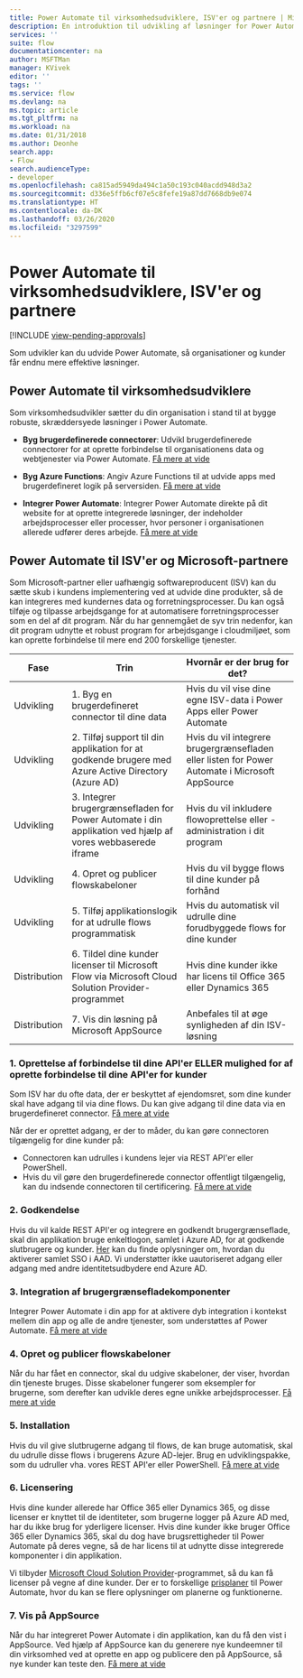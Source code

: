 ```yaml
---
title: Power Automate til virksomhedsudviklere, ISV'er og partnere | Microsoft Docs
description: En introduktion til udvikling af løsninger for Power Automate.
services: ''
suite: flow
documentationcenter: na
author: MSFTMan
manager: KVivek
editor: ''
tags: ''
ms.service: flow
ms.devlang: na
ms.topic: article
ms.tgt_pltfrm: na
ms.workload: na
ms.date: 01/31/2018
ms.author: Deonhe
search.app:
- Flow
search.audienceType:
- developer
ms.openlocfilehash: ca815ad5949da494c1a50c193c040acdd948d3a2
ms.sourcegitcommit: d336e5ffb6cf07e5c8fefe19a87dd7668db9e074
ms.translationtype: HT
ms.contentlocale: da-DK
ms.lasthandoff: 03/26/2020
ms.locfileid: "3297599"
---
```

# <a name="power-automate-for-enterprise-developers-isvs-and-partners"></a>Power Automate til virksomhedsudviklere, ISV'er og partnere
[!INCLUDE [view-pending-approvals](../includes/cc-rebrand.md)]

Som udvikler kan du udvide Power Automate, så organisationer og kunder får endnu mere effektive løsninger.

## <a name="power-automate-for-enterprise-developers"></a>Power Automate til virksomhedsudviklere

Som virksomhedsudvikler sætter du din organisation i stand til at bygge robuste, skræddersyede løsninger i Power Automate.

- **Byg brugerdefinerede connectorer**: Udvikl brugerdefinerede connectorer for at oprette forbindelse til organisationens data og webtjenester via Power Automate. [Få mere at vide](https://docs.microsoft.com/connectors/custom-connectors/)

- **Byg Azure Functions**: Angiv Azure Functions til at udvide apps med brugerdefineret logik på serversiden. [Få mere at vide](/azure/azure-functions/app-service-export-api-to-powerapps-and-flow)

- **Integrer Power Automate**: Integrer Power Automate direkte på dit website for at oprette integrerede løsninger, der indeholder arbejdsprocesser eller processer, hvor personer i organisationen allerede udfører deres arbejde. [Få mere at vide](embed-flow-dev.md)

## <a name="power-automate-for-isvs-and-microsoft-partners"></a>Power Automate til ISV'er og Microsoft-partnere

Som Microsoft-partner eller uafhængig softwareproducent (ISV) kan du sætte skub i kundens implementering ved at udvide dine produkter, så de kan integreres med kundernes data og forretningsprocesser. Du kan også tilføje og tilpasse arbejdsgange for at automatisere forretningsprocesser som en del af dit program. Når du har gennemgået de syv trin nedenfor, kan dit program udnytte et robust program for arbejdsgange i cloudmiljøet, som kan oprette forbindelse til mere end 200 forskellige tjenester.

| Fase | Trin | Hvornår er der brug for det? |
| --- | --- | --- |
| Udvikling | 1. Byg en brugerdefineret connector til dine data | Hvis du vil vise dine egne ISV-data i Power Apps eller Power Automate |
| Udvikling | 2. Tilføj support til din applikation for at godkende brugere med Azure Active Directory (Azure AD) | Hvis du vil integrere brugergrænsefladen eller listen for Power Automate i Microsoft AppSource | 
| Udvikling | 3. Integrer brugergrænsefladen for Power Automate i din applikation ved hjælp af vores webbaserede iframe | Hvis du vil inkludere flowoprettelse eller -administration i dit program | 
| Udvikling | 4. Opret og publicer flowskabeloner | Hvis du vil bygge flows til dine kunder på forhånd | 
| Udvikling | 5. Tilføj applikationslogik for at udrulle flows programmatisk | Hvis du automatisk vil udrulle dine forudbyggede flows for dine kunder | 
| Distribution | 6. Tildel dine kunder licenser til Microsoft Flow via Microsoft Cloud Solution Provider-programmet | Hvis dine kunder ikke har licens til Office 365 eller Dynamics 365 |
| Distribution | 7. Vis din løsning på Microsoft AppSource | Anbefales til at øge synligheden af din ISV-løsning |

### <a name="1-connecting-to-your-apis-or-enabling-customers-to-connect-to-your-apis"></a>1. Oprettelse af forbindelse til dine API'er ELLER mulighed for af oprette forbindelse til dine API'er for kunder

Som ISV har du ofte data, der er beskyttet af ejendomsret, som dine kunder skal have adgang til via dine flows. Du kan give adgang til dine data via en brugerdefineret connector. [Få mere at vide](https://docs.microsoft.com/connectors/custom-connectors/)

Når der er oprettet adgang, er der to måder, du kan gøre connectoren tilgængelig for dine kunder på:
- Connectoren kan udrulles i kundens lejer via REST API'er eller PowerShell.
- Hvis du vil gøre den brugerdefinerede connector offentligt tilgængelig, kan du indsende connectoren til certificering. [Få mere at vide](https://docs.microsoft.com/connectors/custom-connectors/submit-certification)

### <a name="2-authentication"></a>2. Godkendelse 

Hvis du vil kalde REST API'er og integrere en godkendt brugergrænseflade, skal din applikation bruge enkeltlogon, samlet i Azure AD, for at godkende slutbrugere og kunder. [Her](https://identity.microsoft.com/) kan du finde oplysninger om, hvordan du aktiverer samlet SSO i AAD. Vi understøtter ikke uautoriseret adgang eller adgang med andre identitetsudbydere end Azure AD. 

### <a name="3-embedding-ui-components"></a>3. Integration af brugergrænsefladekomponenter

Integrer Power Automate i din app for at aktivere dyb integration i kontekst mellem din app og alle de andre tjenester, som understøttes af Power Automate. [Få mere at vide](embed-flow-dev.md)

### <a name="4-create-and-publish-flow-templates"></a>4. Opret og publicer flowskabeloner

Når du har fået en connector, skal du udgive skabeloner, der viser, hvordan din tjeneste bruges. Disse skabeloner fungerer som eksempler for brugerne, som derefter kan udvikle deres egne unikke arbejdsprocesser. [Få mere at vide](../publish-a-template.md)

### <a name="5-deployment"></a>5. Installation

Hvis du vil give slutbrugerne adgang til flows, de kan bruge automatisk, skal du udrulle disse flows i brugerens Azure AD-lejer. Brug en udviklingspakke, som du udruller vha. vores REST API'er eller PowerShell. [Få mere at vide](https://docs.microsoft.com/powerapps/export-import-packages)

### <a name="6-licensing"></a>6. Licensering

Hvis dine kunder allerede har Office 365 eller Dynamics 365, og disse licenser er knyttet til de identiteter, som brugerne logger på Azure AD med, har du ikke brug for yderligere licenser. Hvis dine kunder ikke bruger Office 365 eller Dynamics 365, skal du dog have brugsrettigheder til Power Automate på deres vegne, så de har licens til at udnytte disse integrerede komponenter i din applikation.

Vi tilbyder [Microsoft Cloud Solution Provider](https://partner.microsoft.com/cloud-solution-provider)-programmet, så du kan få licenser på vegne af dine kunder. Der er to forskellige [prisplaner](https://flow.microsoft.com/pricing/) til Power Automate, hvor du kan se flere oplysninger om planerne og funktionerne.

### <a name="7-list-on-appsource"></a>7. Vis på AppSource

Når du har integreret Power Automate i din applikation, kan du få den vist i AppSource. Ved hjælp af AppSource kan du generere nye kundeemner til din virksomhed ved at oprette en app og publicere den på AppSource, så nye kunder kan teste den. [Få mere at vide](dev-appsource-test-drive.md)
